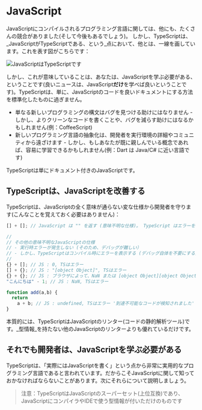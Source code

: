 # JavaScript

JavaScriptにコンパイルされるプログラミング言語に関しては、他にも、たくさんの競合がありました\(そして今後もあるでしょう\)。 しかし、TypeScriptは、_JavaScriptがTypeScriptである、という_点において、他とは、一線を画しています。これを表す図がこちらです：

![JavaScript&#x306F;TypeScript&#x3067;&#x3059;](https://raw.githubusercontent.com/basarat/typescript-book/master/images/venn.png)

しかし、これが意味していることは、あなたは、JavaScriptを学ぶ必要がある、ということです\(良いニュースは、JavaScript**だけ**を学べば良いということです\)。TypeScriptは、単に、JavaScriptのコードを良いドキュメントにする方法を標準化したものに過ぎません。

* 単なる新しいプログラミングの構文はバグを見つける助けにはなりません - しかし、よりクリーンなコードを書くことや、バグを減らす助けにはなるかもしれません\(例：CoffeeScript\)
* 新しいプログラミング言語の抽象化は、開発者を実行環境の詳細やコミュニティから遠ざけます - しかし、もしあなたが既に親しんでいる概念であれば、容易に学習できるかもしれません\(例：Dart は Java/C\# に近い言語です\)

TypeScriptは単にドキュメント付きのJavaScriptです。

## TypeScriptは、JavaScriptを改善する

TypeScriptは、JavaScriptの全く意味が通らない変な仕様から開発者を守ります\(こんなことを覚えておく必要はありません\)：

```typescript
[] + []; // JavaScript は "" を返す (意味不明な仕様)。 TypeScript はエラーを表示する

//
// その他の意味不明なJavaScriptの仕様
// - 実行時エラーが発生しない (そのため、デバッグが難しい）
// - しかし、TypeScriptはコンパイル時にエラーを表示する (デバッグ自体を不要にする)
//
{} + []; // JS : 0, TSはエラー
[] + {}; // JS : "[object Object]", TSはエラー
{} + {}; // JS : ブラウザによって、NaN または [object Object][object Object], TSはエラー
"こんにちは" - 1; // JS : NaN, TSはエラー

function add(a,b) {
  return
    a + b; // JS : undefined, TSはエラー '到達不可能なコードが検知されました'
}
```

本質的には、TypeScriptはJavaScriptのリンター\(コードの静的解析ツール\)です。_型情報_を持たない他のJavaScriptのリンターよりも優れているだけです。

## それでも開発者は、JavaScriptを学ぶ必要がある

TypeScriptは、「実際にはJavaScriptを書く」という点から非常に実用的なプログラミング言語であると言われています。だからこそJavaScriptに関して知っておかなければならないことがあります。次にそれらについて説明しましょう。

> 注意：TypeScriptはJavaScriptのスーパーセット\(上位互換\)であり、JavaScriptにコンパイラやIDEで使う型情報が付いただけのものです

